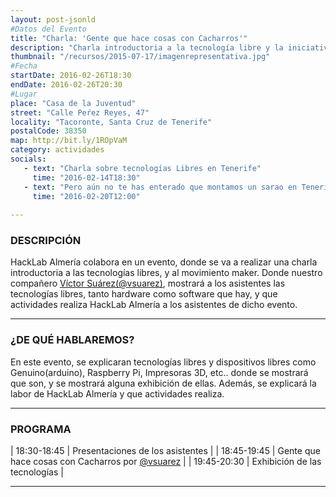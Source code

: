 ```yaml
---
layout: post-jsonld
#Datos del Evento
title: "Charla: 'Gente que hace cosas con Cacharros'"
description: "Charla introductoria a la tecnología libre y la iniciativa de HackLab Almería en Santa Cruz de Tenerife."
thumbnail: "/recursos/2015-07-17/imagenrepresentativa.jpg"
#Fecha
startDate: 2016-02-26T18:30
endDate: 2016-02-26T20:30
#Lugar
place: "Casa de la Juventud"
street: "Calle Peŕez Reyes, 47"
locality: "Tacoronte, Santa Cruz de Tenerife"
postalCode: 38350
map: http://bit.ly/1ROpVaM
category: actividades
socials:
   - text: "Charla sobre tecnologías Libres en Tenerife"
     time: "2016-02-14T18:30"
   - text: "Pero aún no te has enterado que montamos un sarao en Tenerife?"
     time: "2016-02-20T12:00"
 
---
```


### DESCRIPCIÓN

HackLab Almería colabora en un evento, donde se va a realizar una charla introductoria a las tecnologías libres, y al movimiento maker. Donde nuestro compañero [Víctor Suárez(@vsuarez)](https://twitter.com/zerasul/), mostrará a los asistentes las tecnologías libres, tanto hardware como software que hay, y que actividades realiza HackLab Almería a los asistentes de dicho evento.

---

### ¿DE QUÉ HABLAREMOS?

En este evento, se explicaran tecnologías libres y dispositivos libres como Genuino(arduino), Raspberry Pi, Impresoras 3D, etc.. donde se mostrará que son, y se mostrará alguna exhibición de ellas. Además, se explicará la labor de HackLab Almería y que actividades realiza. 

---


### PROGRAMA


| 18:30-18:45   | Presentaciones de los asistentes |
| 18:45-19:45   | Gente que hace cosas con Cacharros por [@vsuarez](https://twitter.com/zerasul) |
| 19:45-20:30 	| Exhibición de las tecnologías |

---
